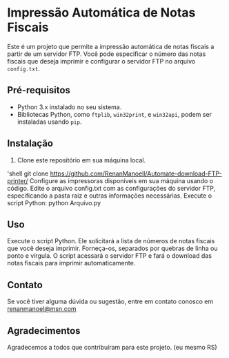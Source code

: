 # Impressão Automática de Notas Fiscais
Este é um projeto que permite a impressão automática de notas fiscais a partir de um servidor FTP. Você pode especificar o número das notas fiscais que deseja imprimir e configurar o servidor FTP no arquivo `config.txt`.

## Pré-requisitos
- Python 3.x instalado no seu sistema.
- Bibliotecas Python, como `ftplib`, `win32print`, e `win32api`, podem ser instaladas usando `pip`.

## Instalação
1. Clone este repositório em sua máquina local.

'shell
git clone https://github.com/RenanManoell/Automate-download-FTP-printer/
Configure as impressoras disponíveis em sua máquina usando o código.
Edite o arquivo config.txt com as configurações do servidor FTP, especificando a pasta raiz e outras informações necessárias.
Execute o script Python:
python Arquivo.py

## Uso
Execute o script Python.
Ele solicitará a lista de números de notas fiscais que você deseja imprimir. Forneça-os, separados por quebras de linha ou ponto e vírgula.
O script acessará o servidor FTP e fará o download das notas fiscais para imprimir automaticamente.

## Contato
Se você tiver alguma dúvida ou sugestão, entre em contato conosco em renanmanoel@msn.com

## Agradecimentos
Agradecemos a todos que contribuíram para este projeto. (eu mesmo RS)

